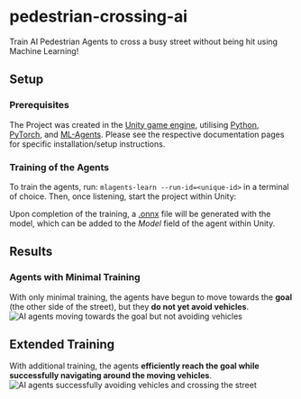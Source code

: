 # pedestrian-crossing-ai
Train AI Pedestrian Agents to cross a busy street without being hit using Machine Learning!

## Setup
### Prerequisites
The Project was created in the <a href="https://unity.com/">Unity game engine</a>, utilising <a href="https://www.python.org/downloads/">Python</a>, <a href="https://pytorch.org/get-started/locally/">PyTorch</a>, and <a href="https://github.com/Unity-Technologies/ml-agents/releases">ML-Agents</a>. Please see the respective documentation pages for specific installation/setup instructions.

### Training of the Agents
To train the agents, run: ```mlagents-learn --run-id=<unique-id>``` in a terminal of choice. Then, once listening, start the project within Unity:

Upon completion of the training, a <a href="https://onnx.ai/">.onnx</a> file will be generated with the model, which can be added to the _Model_ field of the agent within Unity.

## Results
### Agents with Minimal Training
With only minimal training, the agents have begun to move towards the **goal** (the other side of the street), but they **do not yet avoid vehicles**.
![AI agents moving towards the goal but not avoiding vehicles](Docs/MinimalTraining.gif)

## Extended Training
With additional training, the agents **efficiently reach the goal while successfully navigating around the moving vehicles**.
![AI agents successfully avoiding vehicles and crossing the street](Docs/FurtherTraining.gif)

